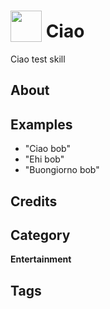 # <img src="https://raw.githack.com/FortAwesome/Font-Awesome/master/svgs/solid/allergies.svg" card_color="#FD9E66" width="50" height="50" style="vertical-align:bottom"/> Ciao
Ciao test skill

## About


## Examples
* "Ciao bob"
* "Ehi bob"
* "Buongiorno bob"

## Credits


## Category
**Entertainment**

## Tags

